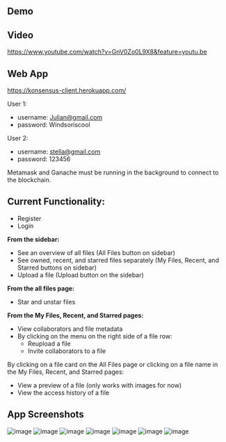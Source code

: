 Demo
---
## Video
https://www.youtube.com/watch?v=GnV0Zo0L9X8&feature=youtu.be

## Web App
https://konsensus-client.herokuapp.com/

User 1:
- username: Julian@gmail.com
- password: Windsoriscool

User 2:
- username: stella@gmail.com
- password: 123456

Metamask and Ganache must be running in the background to connect to the blockchain.

## Current Functionality:
- Register
- Login

**From the sidebar:**
- See an overview of all files (All Files button on sidebar)
- See owned, recent, and starred files separately (My Files, Recent, and Starred buttons on sidebar)
- Upload a file (Upload button on the sidebar)

**From the all files page:**
- Star and unstar files

**From the My Files, Recent, and Starred pages:**
- View collaborators and file metadata
- By clicking on the menu on the right side of a file row:
  - Reupload a file
  - Invite collaborators to a file 

By clicking on a file card on the All Files page or clicking on a file name in the My Files, Recent, and Starred pages:
- View a preview of a file (only works with images for now)
- View the access history of a file

## App Screenshots
![image](https://user-images.githubusercontent.com/55229818/163491922-f6cb1eb7-4d64-4bb2-870f-fef09e7981d4.png)
![image](https://user-images.githubusercontent.com/55229818/163491947-b30b6d62-7631-45ee-89dd-7fcc6fe9be24.png)
![image](https://user-images.githubusercontent.com/55229818/163492057-e1b31de9-af23-49e8-bc8a-a35c73ca21ac.png)
![image](https://user-images.githubusercontent.com/55229818/163492014-6b669fe4-a179-42c9-a7ea-b050f086bd14.png)
![image](https://user-images.githubusercontent.com/55229818/163492752-b46e10d7-e038-438c-b2e6-fca2d7f0f121.png)
![image](https://user-images.githubusercontent.com/55229818/163493310-2b57c635-811e-4c26-9c9f-4036e78e0d7e.png)
![image](https://user-images.githubusercontent.com/55229818/163493386-dbcb7c15-05a4-463e-b35b-1ad3c6212f11.png)
